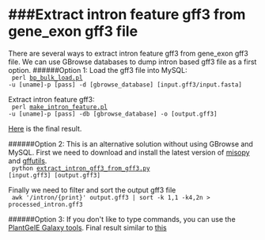 ###Extract intron feature gff3 from gene_exon gff3 file
========================
There are several ways to extract intron feature gff3 from gene_exon gff3 file. We can use GBrowse databases to dump intron based gff3 file as a first option.
######Option 1:
Load the gff3 file into MySQL:   
<code>
perl [bp_bulk_load.pl](https://github.com/bioperl/bioperl-live/blob/master/scripts/Bio-DB-GFF/bp_bulk_load_gff.pl) -u [uname]-p [pass] -d  [gbrowse_database] [input.gff3/input.fasta]  
</code>
Extract intron feature gff3:  
<code>
perl [make_intron_feature.pl](http://v22.popgenie.org/script/make_intron_feature.pl) -u [uname]-p [pass] -db [gbrowse_database] -o [output.gff3]
</code>

[Here](http://galaxy.popgenie.org:8080/u/chanaka/h/extract-intron) is the final result.

######Option 2:
This is an alternative solution without using GBrowse and MySQL.
First we need to download and install the latest version of [misopy](https://pypi.python.org/pypi/misopy) and [gffutils](https://github.com/seandavi/GFFutils).  
<code>
python [extract_intron_gff3_from_gff3.py](https://raw.github.com/irusri/Extract-intron-from-gff3/master/scripts/extract_intron_gff3_from_gff3.py) [input.gff3] [output.gff3]
</code>

Finally we need to filter and sort the output gff3 file  
<code>
awk '/intron/{print}' output.gff3 | sort -k 1,1 -k4,2n   > processed_intron.gff3
</code>

######Option 3:
If you don't like to type commands, you can use the [PlantGeIE Galaxy tools](http://galaxy.popgenie.org:8080/tool_runner?tool_id=extract_intron_gff3). Final result similar to [this](http://galaxy.popgenie.org:8080/u/chanaka/h/extract-intron-gff3)
